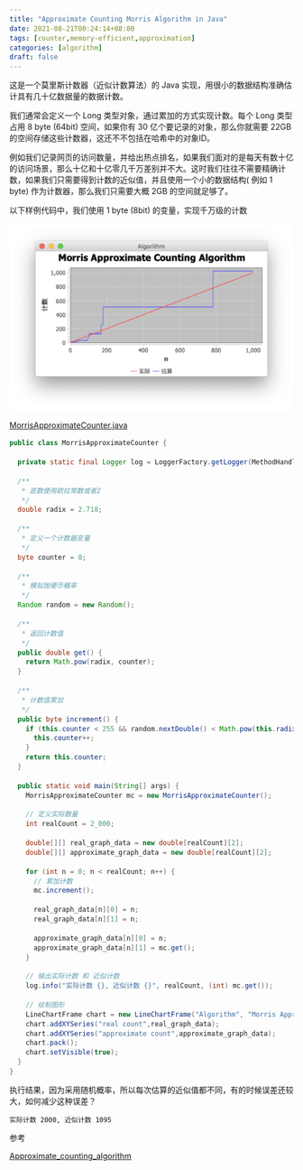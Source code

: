 ```yaml
---
title: "Approximate Counting Morris Algorithm in Java"
date: 2021-08-21T00:24:14+08:00
tags: [counter,memory-efficient,approximation]
categories: [algorithm]
draft: false
---
```


这是一个莫里斯计数器（近似计数算法）的 Java 实现，用很小的数据结构准确估计具有几十亿数据量的数据计数。

我们通常会定义一个 Long 类型对象，通过累加的方式实现计数。每个 Long 类型占用 8 byte (64bit) 空间，如果你有 30 亿个要记录的对象，那么你就需要 22GB 的空间存储这些计数器，这还不不包括在哈希中的对象ID。

例如我们记录网页的访问数量，并给出热点排名，如果我们面对的是每天有数十亿的访问场景，那么十亿和十亿零几千万差别并不大。这时我们往往不需要精确计数，如果我们只需要得到计数的近似值，并且使用一个小的数据结构( 例如 1 byte) 作为计数器，那么我们只需要大概 2GB 的空间就足够了。

以下样例代码中，我们使用 1 byte (8bit) 的变量，实现千万级的计数

![algorithm-morris-approximate-counter](/images/posts/algorithm/algorithm-morris-approximate-counter/algorithm-morris-approximate-counter.png)

[MorrisApproximateCounter.java](https://github.com/coolbeevip/tutorials/blob/master/algorithm/morris-approximate-counter/src/main/java/org/coolbeevip/algorithm/approximatecounter/MorrisApproximateCounter.java)

```java
public class MorrisApproximateCounter {

  private static final Logger log = LoggerFactory.getLogger(MethodHandles.lookup().lookupClass());

  /**
   * 底数使用欧拉常数或者2
   */
  double radix = 2.718;

  /**
   * 定义一个计数器变量
   */
  byte counter = 0;

  /**
   * 模拟抛硬币概率
   */
  Random random = new Random();

  /**
   * 返回计数值
   */
  public double get() {
    return Math.pow(radix, counter);
  }

  /**
   * 计数值累加
   */
  public byte increment() {
    if (this.counter < 255 && random.nextDouble() < Math.pow(this.radix, -this.counter)) {
      this.counter++;
    }
    return this.counter;
  }

  public static void main(String[] args) {
    MorrisApproximateCounter mc = new MorrisApproximateCounter();

    // 定义实际数量
    int realCount = 2_000;

    double[][] real_graph_data = new double[realCount][2];
    double[][] approximate_graph_data = new double[realCount][2];

    for (int n = 0; n < realCount; n++) {
      // 累加计数
      mc.increment();

      real_graph_data[n][0] = n;
      real_graph_data[n][1] = n;

      approximate_graph_data[n][0] = n;
      approximate_graph_data[n][1] = mc.get();
    }

    // 输出实际计数 和 近似计数
    log.info("实际计数 {}, 近似计数 {}", realCount, (int) mc.get());

    // 绘制图形
    LineChartFrame chart = new LineChartFrame("Algorithm", "Morris Approximate Counting Algorithm", "n","counter");
    chart.addXYSeries("real count",real_graph_data);
    chart.addXYSeries("approximate count",approximate_graph_data);
    chart.pack();
    chart.setVisible(true);
  }
}
```

执行结果，因为采用随机概率，所以每次估算的近似值都不同，有的时候误差还较大，如何减少这种误差？

```shell
实际计数 2000, 近似计数 1095
```

参考

[Approximate_counting_algorithm](https://en.wikipedia.org/wiki/Approximate_counting_algorithm)